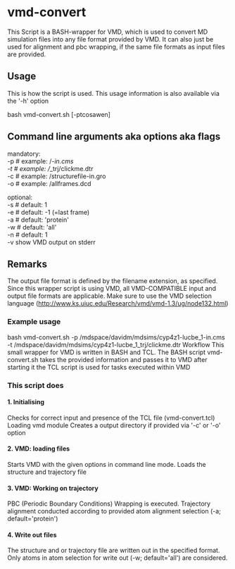 # vmd-convert

This Script is a BASH-wrapper for VMD, which is used to convert MD simulation files into any file format provided by VMD. It can also just be used for alignment and pbc wrapping, if the same file formats as input files are provided.

## Usage  
This is how the script is used. This usage information is also available via the '-h' option

bash vmd-convert.sh [-ptcosawen]

## Command line arguments aka options aka flags  

mandatory:  
 -p <structure file in> # example: <MD directory>/*-in.cms  
  -t <trajectory file in> # example: <MD directory>/*_trj/clickme.dtr  
  -c <structure file out> # example: <directory of structure file in>/structurefile-in.gro  
  -o <trajectory file out> # example: <directory of trajectory file in>/allframes.dcd  

optional:  
  -s <start frame> # default: 1  
  -e <end frame> # default: -1 (=last frame)  
  -a <VMD atom selection used for alignment>	# default: 'protein'  
  -w <VMD atom selection used for writing out> # default: 'all'  
  -n <every nth frame is written out>	# default: 1  
  -v show VMD output on stderr  
  
## Remarks

The output file format is defined by the filename extension, as specified.
Since this wrapper script is using VMD, all VMD-COMPATIBLE input and output file formats are applicable.
Make sure to use the VMD selection language (http://www.ks.uiuc.edu/Research/vmd/vmd-1.3/ug/node132.html)

### Example usage

bash vmd-convert.sh -p /mdspace/davidm/mdsims/cyp4z1-lucbe_1-in.cms -t 
/mdspace/davidm/mdsims/cyp4z1-lucbe_1_trj/clickme.dtr
Workflow
This small wrapper for VMD is written in BASH and TCL. The BASH script vmd-convert.sh takes the provided information and passes it to VMD after starting it the TCL script is used for tasks executed within VMD

### This script does

#### 1. Initialising
Checks for correct input and presence of the TCL file (vmd-convert.tcl)
Loading vmd module
Creates a output directory if provided via '-c' or '-o' option

#### 2. VMD: loading files
Starts VMD with the given options in command line mode.
Loads the structure and trajectory file

#### 3. VMD: Working on trajectory
PBC (Periodic Boundary Conditions) Wrapping is executed.
Trajectory alignment conducted according to provided atom alignment selection (-a; default='protein')

#### 4. Write out files
The structure and or trajectory file are written out in the specified format.
Only atoms in atom selection for write out (-w; default='all') are considered.
